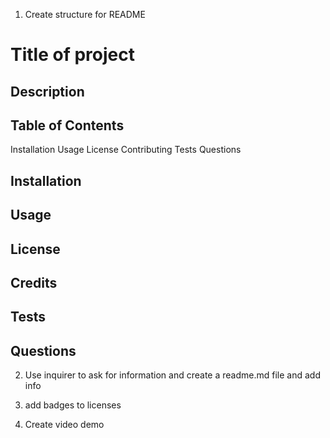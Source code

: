 1. Create structure for README


# Title of project      <add badge>

## Description

<Add your description here>

## Table of Contents

Installation
Usage
License
Contributing
Tests
Questions

## Installation

<add your installation instructions here>

## Usage

<add your usage instructions here>

## License

<add license type information here>

## Credits

<list contributors and collaborators here>

## Tests

<add test instructions here>

## Questions

<Ask what your github username is and then add a link to github profile>
<ask for emails address in case someone has questions>

2. Use inquirer to ask for information and create a readme.md file and add info

3. add badges to licenses

4. Create video demo



